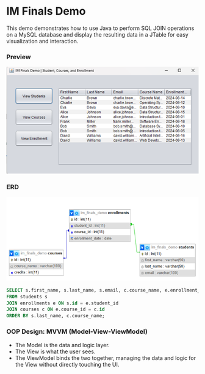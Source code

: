 # IM Finals Demo
This demo demonstrates how to use Java to perform SQL JOIN operations on a MySQL database and display the resulting data in a JTable for easy visualization and interaction.

### Preview

![demo](./demo.png)

### ERD

![erd](./erd.png)

```sql
SELECT s.first_name, s.last_name, s.email, c.course_name, e.enrollment_date
FROM students s
JOIN enrollments e ON s.id = e.student_id
JOIN courses c ON e.course_id = c.id
ORDER BY s.last_name, c.course_name;
```

### OOP Design: MVVM (Model-View-ViewModel)

* The Model is the data and logic layer.
* The View is what the user sees.
* The ViewModel binds the two together, managing the data and logic for the View without directly touching the UI.

